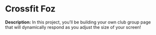 # Crossfit Foz

**Description:** In this project, you’ll be building your own club group page that will dynamically respond as you adjust the size of your screen!​